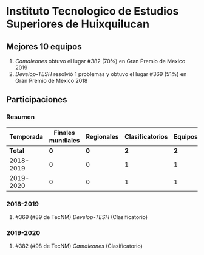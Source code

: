 # Instituto Tecnologico de Estudios Superiores de Huixquilucan

## Mejores 10 equipos

1. _Camaleones_ obtuvo el lugar #382 (70%) en Gran Premio de Mexico 2019
1. _Develop-TESH_ resolvió 1 problemas y obtuvo el lugar #369 (51%) en Gran Premio de Mexico 2018

## Participaciones

### Resumen

| Temporada | Finales mundiales | Regionales | Clasificatorios | Equipos |
| --- | --- | --- | --- | --- |
| **Total** | **0** | **0** | **2** | **2** |
| 2018-2019 | 0 | 0 | 1 | 1 |
| 2019-2020 | 0 | 0 | 1 | 1 |

### 2018-2019

1. #369 (#89 de TecNM) _Develop-TESH_ (Clasificatorio)

### 2019-2020

1. #382 (#98 de TecNM) _Camaleones_ (Clasificatorio)



